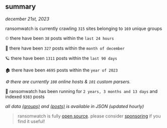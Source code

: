 
## summary
_december 21st, 2023_

ransomwatch is currently crawling `315` sites belonging to `169` unique groups

⏲ there have been `38` posts within the `last 24 hours`

🦈 there have been `327` posts within the `month of december`

🪐 there have been `1311` posts within the `last 90 days`

🏚 there have been `4695` posts within the `year of 2023`

_⚙️ there are currently `108` online hosts & `101` custom parsers._

🦕 ransomwatch has been running for `2 years, 3 months and 13 days` and indexed `9383` posts

_all data  [(groups)](http://ransomwhat.telemetry.ltd/groups) and [(posts)](http://ransomwhat.telemetry.ltd/posts) is available in JSON (updated hourly)_

> ransomwatch is fully [open source](https://github.com/joshhighet/ransomwatch#ransomwatch--). please consider [sponsoring](https://github.com/sponsors/joshhighet) if you find it useful!

